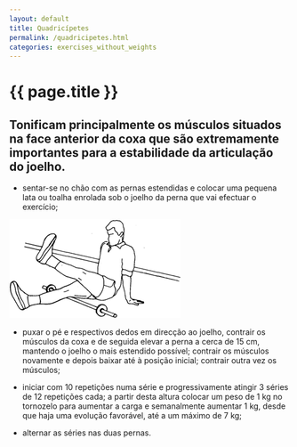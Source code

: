 ```yaml
---
layout: default
title: Quadricípetes
permalink: /quadricipetes.html
categories: exercises_without_weights
---
```


# {{ page.title }}

## Tonificam principalmente os músculos situados na face anterior da coxa que são extremamente importantes para a estabilidade da articulação do joelho.

* sentar-se no chão com as pernas estendidas e colocar uma pequena lata ou toalha enrolada sob o joelho da perna que vai efectuar o exercício;

![Quadricípetes](assets/dorsais-ou-lombares_clip_image002.gif)

* puxar o pé e respectivos dedos em direcção ao joelho, contrair os músculos da coxa e de seguida elevar a perna a cerca de 15 cm, mantendo o joelho o mais estendido possível; contrair os músculos novamente e depois baixar até à posição inicial; contrair outra vez os músculos;

* iniciar com 10 repetições numa série e progressivamente atingir 3 séries de 12 repetições cada; a partir desta altura colocar um peso de 1 kg no tornozelo para aumentar a carga e semanalmente aumentar 1 kg, desde que haja uma evolução favorável, até a um máximo de 7 kg;

* alternar as séries nas duas pernas.